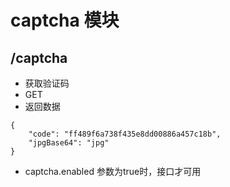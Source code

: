 # captcha 模块
## /captcha
* 获取验证码
* GET
* 返回数据
```
{
    "code": "ff489f6a738f435e8dd00886a457c18b",
    "jpgBase64": "jpg"
}
```
* captcha.enabled 参数为true时，接口才可用
